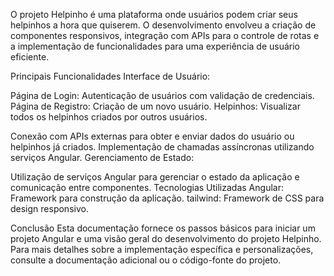 O projeto Helpinho é uma plataforma onde usuários podem criar seus helpinhos a hora que quiserem. O desenvolvimento envolveu a criação de componentes responsivos, integração com APIs para o controle de rotas e a implementação de funcionalidades para uma experiência de usuário eficiente.

Principais Funcionalidades
Interface de Usuário:

Página de Login: Autenticação de usuários com validação de credenciais.
Página de Registro: Criação de um novo usuário.
Helpinhos: Visualizar todos os helpinhos criados por outros usuários.

Conexão com APIs externas para obter e enviar dados do usuário ou helpinhos já criados.
Implementação de chamadas assíncronas utilizando serviços Angular.
Gerenciamento de Estado:

Utilização de serviços Angular para gerenciar o estado da aplicação e comunicação entre componentes.
Tecnologias Utilizadas
Angular: Framework para construção da aplicação.
tailwind: Framework de CSS para design responsivo.

Conclusão
Esta documentação fornece os passos básicos para iniciar um projeto Angular e uma visão geral do desenvolvimento do projeto Helpinho. Para mais detalhes sobre a implementação específica e personalizações, consulte a documentação adicional ou o código-fonte do projeto.
